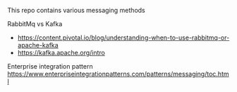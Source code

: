 This repo contains various messaging methods


RabbitMq vs Kafka
- https://content.pivotal.io/blog/understanding-when-to-use-rabbitmq-or-apache-kafka
- https://kafka.apache.org/intro


Enterprise integration pattern
https://www.enterpriseintegrationpatterns.com/patterns/messaging/toc.html
